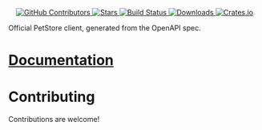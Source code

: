 <div id="top"></div>

<p align="center">
    <a href="https://github.com/libninjacom/petstore-rs/graphs/contributors">
        <img src="https://img.shields.io/github/contributors/libninjacom/petstore-rs.svg?style=flat-square" alt="GitHub Contributors" />
    </a>
    <a href="https://github.com/libninjacom/petstore-rs/stargazers">
        <img src="https://img.shields.io/github/stars/libninjacom/petstore-rs.svg?style=flat-square" alt="Stars" />
    </a>
    <a href="https://github.com/libninjacom/petstore-rs/actions">
        <img src="https://img.shields.io/github/workflow/status/libninjacom/petstore-rs/test?style=flat-square" alt="Build Status" />
    </a>
    
<a href="https://crates.io/crates/petstore">
    <img src="https://img.shields.io/crates/d/petstore?style=flat-square" alt="Downloads" />
</a>
<a href="https://crates.io/crates/petstore">
    <img src="https://img.shields.io/crates/v/petstore?style=flat-square" alt="Crates.io" />
</a>

</p>



Official PetStore client, generated from the OpenAPI spec.

# [Documentation](https://docs.rs/petstore/latest/petstore)

# Contributing

Contributions are welcome!